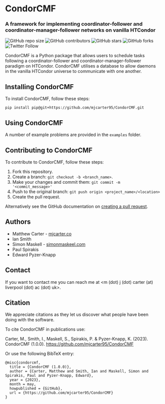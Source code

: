 # CondorCMF
### A framework for implementing  coordinator-follower and coordinator-manager-follower networks on vanilla HTCondor

<!-- tempate https://github.com/scottydocs/README-template.md/blob/master/README.md -->
![GitHub repo size](https://img.shields.io/github/repo-size/mjcarter95/CondorCMF)
![GitHub contributors](https://img.shields.io/github/contributors/mjcarter95/CondorCMF)
![GitHub stars](https://img.shields.io/github/stars/mjcarter95/CondorCMF?style=social)
![GitHub forks](https://img.shields.io/github/forks/mjcarter95/CondorCMF?style=social)
![Twitter Follow](https://img.shields.io/twitter/follow/mjcarter955?style=social)

CondorCMF is a Python package that allows users to schedule tasks following a coordinator-follower and coordinator-manager-follower paradigm on HTCondor. CondorCMF utilises a database to allow daemons in the vanilla HTCondor universe to communicate with one another.

## Installing CondorCMF
To install CondorCMF, follow these steps:

```
pip install pip@git+https://github.com/mjcarter95/CondorCMF.git
```

## Using CondorCMF
A number of example problems are provided in the `examples` folder.

## Contributing to CondorCMF
To contribute to CondorCMF, follow these steps:

1. Fork this repository.
2. Create a branch: `git checkout -b <branch_name>`.
3. Make your changes and commit them: `git commit -m '<commit_message>'`
4. Push to the original branch: `git push origin <project_name>/<location>`
5. Create the pull request.

Alternatively see the GitHub documentation on [creating a pull request](https://help.github.com/en/github/collaborating-with-issues-and-pull-requests/creating-a-pull-request).

## Authors
* Matthew Carter - [mjcarter.co](https://mjcarter.co)
* Ian Smith
* Simon Maskell - [simonmaskeel.com](https://simonmaskell.com)
* Paul Spirakis
* Edward Pyzer-Knapp

## Contact
If you want to contact me you can reach me at <m (dot) j (dot) carter (at) liverpool (dot) ac (dot) uk>.

## Citation
We appreciate citations as they let us discover what people have been doing with the software. 

To cite CondorCMF in publications use:

Carter, M., Smith, I., Maskell, S., Spirakis, P. & Pyzer-Knapp, K. (2023). CondorCMF (1.0.0). https://github.com/mjcarter95/CondorCMF

Or use the following BibTeX entry:

```
@misc{condorcmf,
  title = {CondorCMF (1.0.0)},
  author = {Carter, Matthew and Smith, Ian and Maskell, Simon and Spirakis, Paul and Pyzer-Knapp, Edward},
  year = {2023},
  month = may,
  howpublished = {GitHub},
  url = {https://github.com/mjcarter95/CondorCMF}
}
```
